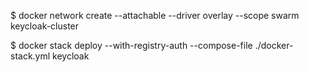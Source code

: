 $ docker network create --attachable --driver overlay --scope swarm keycloak-cluster

$ docker stack deploy --with-registry-auth --compose-file ./docker-stack.yml keycloak
